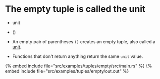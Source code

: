 # The empty tuple is called the unit

* unit
* ()

* An empty pair of parentheses `()` creates an empty tuple, also called a [unit](https://doc.rust-lang.org/std/primitive.unit.html).
* Functions that don't return anything return the same `unit` value.

{% embed include file="src/examples/tuples/empty/src/main.rs" %}
{% embed include file="src/examples/tuples/empty/out.out" %}


